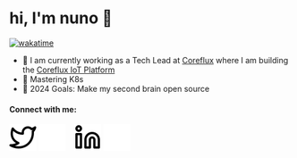 # hi, I'm nuno 👋

[![wakatime](https://wakatime.com/badge/user/018ddd69-b309-44d7-8898-1aee16f98ff0.svg)](https://wakatime.com/@018ddd69-b309-44d7-8898-1aee16f98ff0)

- 🔭 I am currently working as a Tech Lead at [Coreflux](https://coreflux.org) where I am building the [Coreflux IoT Platform](https://mqtt.coreflux.org)
- 🌱 Mastering K8s
- 🥅 2024 Goals: Make my second brain open source

#### Connect with me:
[![website](./img/twitter-light.svg)](https://twitter.com/nunomiguelcg#gh-light-mode-only)
[![website](./img/twitter-dark.svg)](https://twitter.com/nunomiguelcg#gh-dark-mode-only)
&nbsp;&nbsp;
[![website](./img/linkedin-light.svg)](https://linkedin.com/in/nunomgoncalves#gh-light-mode-only)
[![website](./img/linkedin-dark.svg)](https://linkedin.com/in/nunomgoncalves#gh-dark-mode-only)
&nbsp;&nbsp;
